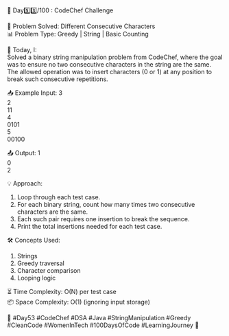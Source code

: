 🚀 Day5️⃣3️⃣/100 : CodeChef Challenge  

🧩 Problem Solved: Different Consecutive Characters  
📊 Problem Type: Greedy | String | Basic Counting  

📝 Today, I:  
Solved a binary string manipulation problem from CodeChef, where the goal was to ensure no two consecutive characters in the string are the same. The allowed operation was to insert characters (0 or 1) at any position to break such consecutive repetitions.

📥 Example Input:
3  
2  
11  
4  
0101  
5  
00100  

📤 Output:
1  
0  
2  

💡 Approach:
1. Loop through each test case.
2. For each binary string, count how many times two consecutive characters are the same.
3. Each such pair requires one insertion to break the sequence.
4. Print the total insertions needed for each test case.

🛠️ Concepts Used:
1. Strings  
2. Greedy traversal  
3. Character comparison  
4. Looping logic  

⏳ Time Complexity: O(N) per test case  
📦 Space Complexity: O(1) (ignoring input storage)  

🌱 #Day53 #CodeChef #DSA #Java #StringManipulation #Greedy #CleanCode #WomenInTech #100DaysOfCode #LearningJourney 🚀
